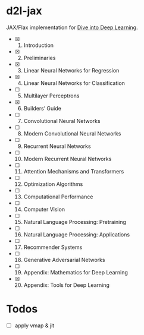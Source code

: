 # d2l-jax

JAX/Flax implementation for [Dive into Deep Learning](http://d2l.ai/).

- [x] 1. Introduction
- [x] 2. Preliminaries
- [x] 3. Linear Neural Networks for Regression
- [x] 4. Linear Neural Networks for Classification
- [ ] 5. Multilayer Perceptrons
- [x] 6. Builders’ Guide
- [ ] 7. Convolutional Neural Networks
- [ ] 8. Modern Convolutional Neural Networks
- [ ] 9. Recurrent Neural Networks
- [ ] 10. Modern Recurrent Neural Networks
- [ ] 11. Attention Mechanisms and Transformers
- [ ] 12. Optimization Algorithms
- [ ] 13. Computational Performance
- [ ] 14. Computer Vision
- [ ] 15. Natural Language Processing: Pretraining
- [ ] 16. Natural Language Processing: Applications
- [ ] 17. Recommender Systems
- [ ] 18. Generative Adversarial Networks
- [ ] 19. Appendix: Mathematics for Deep Learning
- [x] 20. Appendix: Tools for Deep Learning

# Todos

- [ ] apply vmap & jit
